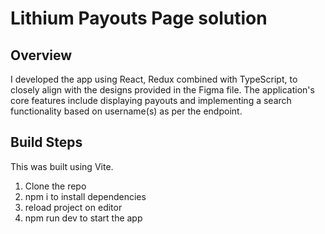 # Lithium Payouts Page solution

## Overview
I developed the app using  React, Redux combined with TypeScript, to closely align with the designs provided in the Figma file. The application's core features include displaying payouts and implementing a search functionality based on username(s) as per the endpoint.

## Build Steps
This was built using Vite.

1. Clone the repo
2. npm i to install dependencies
3. reload project on editor
3. npm run dev to start the app

